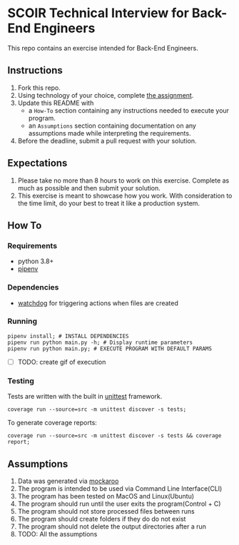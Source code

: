 # SCOIR Technical Interview for Back-End Engineers
This repo contains an exercise intended for Back-End Engineers.

## Instructions
1. Fork this repo.
1. Using technology of your choice, complete [the assignment](./Assignment.md).
1. Update this README with
    * a `How-To` section containing any instructions needed to execute your program.
    * an `Assumptions` section containing documentation on any assumptions made while interpreting the requirements.
1. Before the deadline, submit a pull request with your solution.

## Expectations
1. Please take no more than 8 hours to work on this exercise. Complete as much as possible and then submit your solution.
1. This exercise is meant to showcase how you work. With consideration to the time limit, do your best to treat it like a production system.

## How To

### Requirements

- python 3.8+
- [pipenv](https://pypi.org/project/pipenv/)

### Dependencies

- [watchdog](https://pypi.org/project/watchdog/) for triggering actions when files are created

### Running

```
pipenv install; # INSTALL DEPENDENCIES
pipenv run python main.py -h; # Display runtime parameters
pipenv run python main.py; # EXECUTE PROGRAM WITH DEFAULT PARAMS
```

- [ ] TODO: create gif of execution

### Testing

Tests are written with the built in [unittest](https://docs.python.org/3/library/unittest.html) framework.

```shell script
coverage run --source=src -m unittest discover -s tests;
```

To generate coverage reports:

```shell script
coverage run --source=src -m unittest discover -s tests && coverage report;
```

## Assumptions

1. Data was generated via [mockaroo](https://www.mockaroo.com/a701ae50)
1. The program is intended to be used via Command Line Interface(CLI)
1. The program has been tested on MacOS and Linux(Ubuntu)
1. The program should run until the user exits the program(Control + C)
1. The program should not store processed files between runs
1. The program should create folders if they do do not exist
1. The program should not delete the output directories after a run
1. TODO: All the assumptions
